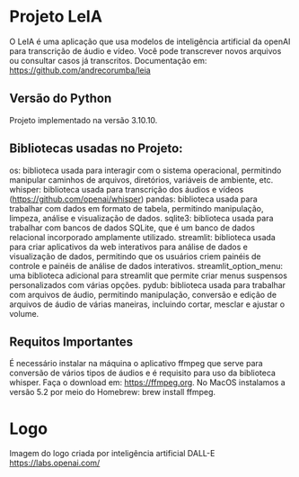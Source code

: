 # Projeto LeIA
O LeIA é uma aplicação que usa modelos de inteligência artificial da openAI para transcrição de áudio e vídeo.
Você pode transcrever novos arquivos ou consultar casos já transcritos.
Documentação em: https://github.com/andrecorumba/leia

## Versão do Python
Projeto implementado na versão 3.10.10.

## Bibliotecas usadas no Projeto: 
os: biblioteca usada para interagir com o sistema operacional, permitindo manipular caminhos de arquivos, diretórios, variáveis ​​de ambiente, etc.
whisper: biblioteca usada para transcrição dos áudios e vídeos (https://github.com/openai/whisper)
pandas: biblioteca usada para trabalhar com dados em formato de tabela, permitindo manipulação, limpeza, análise e visualização de dados.
sqlite3: biblioteca usada para trabalhar com bancos de dados SQLite, que é um banco de dados relacional incorporado amplamente utilizado.
streamlit: biblioteca usada para criar aplicativos da web interativos para análise de dados e visualização de dados, permitindo que os usuários criem painéis de controle e painéis de análise de dados interativos.
streamlit_option_menu: uma biblioteca adicional para streamlit que permite criar menus suspensos personalizados com várias opções.
pydub: biblioteca usada para trabalhar com arquivos de áudio, permitindo manipulação, conversão e edição de arquivos de áudio de várias maneiras, incluindo cortar, mesclar e ajustar o volume.

## Requitos Importantes
É necessário instalar na máquina o aplicativo ffmpeg que serve para conversão de vários tipos de áudios e é requisito para uso da biblioteca whisper. Faça o download em: https://ffmpeg.org. No MacOS instalamos a versão 5.2 por meio do Homebrew: brew install ffmpeg.

# Logo
Imagem do logo criada por inteligência artificial DALL-E https://labs.openai.com/
